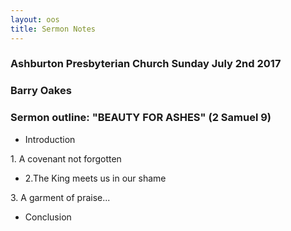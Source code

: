 ```yaml
---
layout: oos
title: Sermon Notes
---
```

### Ashburton Presbyterian Church Sunday July 2nd 2017

### Barry Oakes

### Sermon outline: "BEAUTY FOR ASHES" (2 Samuel 9)

* Introduction

1\. A covenant not forgotten

* 2.The King meets us in our shame

3\. A garment of praise...

* Conclusion
